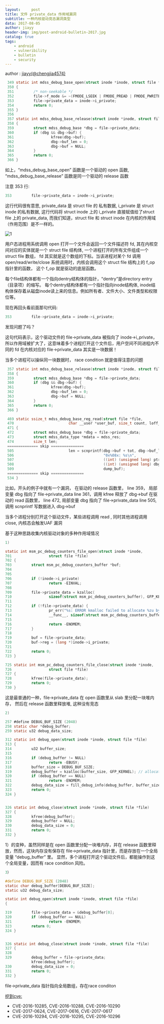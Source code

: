 ```yaml
---
layout:     post
title: 文件 private_data 作用域漏洞
subtitle: 一种内核驱动竞态漏洞类型 
data: 2017-08-05
author: jiayy
header-img: img/post-android-bulletin-2017.jpg
catalog: true
tags:
    - android
    - vulneribility
    - bulletin
    - security
---
```

author : <a href="https://twitter.comengjia4574" target="_blank">jiayy(@chengjia4574)</a>  

```c 
 349 static int mdss_debug_base_open(struct inode *inode, struct file *file)
 350 {
 351         /* non-seekable */
 352         file->f_mode &= ~(FMODE_LSEEK | FMODE_PREAD | FMODE_PWRITE);
 353         file->private_data = inode->i_private; 
 354         return 0;
 355 }
 356
 357 static int mdss_debug_base_release(struct inode *inode, struct file *file)
 358 {
 359         struct mdss_debug_base *dbg = file->private_data;
 360         if (dbg && dbg->buf) {
 361                 kfree(dbg->buf);
 362                 dbg->buf_len = 0;
 363                 dbg->buf = NULL;
 364         }
 365         return 0;
 366 }
```

如上，“mdss_debug_base_open” 函数是一个驱动的 open 函数, “mdss_debug_base_release” 函数是同一个驱动的 release 函数

注意 353 行:

```c 
353         file->private_data = inode->i_private; 
```

这行代码很有意思, private_data 是 struct file 的 私有数据, i_private 是 struct inode 的私有数据, 这行代码将 struct inode 上的 i_private 直接赋值给了struct file 上的 private_data, 而我们知道，struct file 和 struct inode 在内核的作用域（作用范围）是不一样的。


![1](https://www.ibm.com/developerworks/library/l-virtual-filesystem-switch/figure7.gif)


用户态进程用系统调用 open 打开一个文件会返回一个文件描述符 fd, 其在内核空间对应的实体就是一个 struct file 结构体, 一个进程打开的所有文件组成一个 struct file 数组， fd 其实就是这个数组的下标。当该进程对某个 fd 调用 open/read/write/close 系统调用时，内核会调用这个 struct file 结构上的 f_op 指针里的函数， 这个 f_op 就是驱动的底层函数。

每个file结构体都有一个指向dentry结构体的指针，“dentry”是directory entry（目录项）的缩写。
每个dentry结构体都有一个指针指向inode结构体, inode结构体保存着从磁盘inode读上来的信息。例如所有者、文件大小、文件类型和权限位等。


现在再回头看前面那句代码:

```c 
353         file->private_data = inode->i_private; 
```

发现问题了吗？

这句代码表示，这个驱动文件的 file->private_data 被指向了 inode->i_private， 所以作用域被扩大了，这意味着多个进程打开这个文件后，用户空间不同进程内不同的 fd 在内核对应的 file->private_data 其实是一块数据！

当多个进程可以操纵同一块数据时， race condition 就是值得注意的问题 

```c 
 357 static int mdss_debug_base_release(struct inode *inode, struct file *file)
 358 {
 359         struct mdss_debug_base *dbg = file->private_data;
 360         if (dbg && dbg->buf) {
 361                 kfree(dbg->buf);
 362                 dbg->buf_len = 0;
 363                 dbg->buf = NULL;
 364         }
 365         return 0;
 366 }

 469 static ssize_t mdss_debug_base_reg_read(struct file *file,
 470                         char __user *user_buf, size_t count, loff_t *ppos)
 471 {
 472         struct mdss_debug_base *dbg = file->private_data;
 473         struct mdss_data_type *mdata = mdss_res;
 474         size_t len;
 ============== skip ===============
 505                         len = scnprintf(dbg->buf + tot, dbg->buf_len - tot,
 506                                         "0x%08x: %s\n",
 507                                         ((int) (unsigned long) ptr) -
 508                                         ((int) (unsigned long) dbg->base),
 509                                         dump_buf);
 ============== skip ===============
 534 }
```

比如，开头的例子中就有一个漏洞， 在驱动的 release 函数里，
line 359， 局部变量 dbg 指向了 file->private_data
line 361，调用 kfree 释放了 dbg->buf
在驱动的 read 函数里，
line 472, 局部变量 dbg 指向了 file->private_data
line 505, 调用 scnprintf 写数据进入 dbg->buf

当多个进程分别打开这个驱动文件，某些进程调用 read , 同时其他进程调用 close,  内核态会触发UAF 漏洞

基于这种思路收集内核驱动对象的多种作用域情况

```c 
1)

static int msm_pc_debug_counters_file_open(struct inode *inode,
701                 struct file *file)
702 {
703         struct msm_pc_debug_counters_buffer *buf;
704
705
706         if (!inode->i_private)
707                 return -EINVAL;
708
709         file->private_data = kzalloc( 
710                 sizeof(struct msm_pc_debug_counters_buffer), GFP_KERNEL);
711
712         if (!file->private_data) {
713                 pr_err("%s: ERROR kmalloc failed to allocate %zu bytes\n",
714                 __func__, sizeof(struct msm_pc_debug_counters_buffer));
715
716                 return -ENOMEM;
717         }
718
719         buf = file->private_data;
720         buf->reg = (long *)inode->i_private;
721
722         return 0;
723 }

725 static int msm_pc_debug_counters_file_close(struct inode *inode,
726                 struct file *file)
727 {
728         kfree(file->private_data);
729         return 0;
730 }
``` 

这是最普通的一种，file->private_data 在 open 函数里从 slab 里分配一块堆内存， 然后在 release 函数里释放堆, 这种没有竞态

```c 
2)

257 #define DEBUG_BUF_SIZE (2048)
258 static char *debug_buffer;
259 static u32 debug_data_size;

312 static int debug_open(struct inode *inode, struct file *file)
313 {
314         u32 buffer_size;
315
316         if (debug_buffer != NULL)
317                 return -EBUSY;
318         buffer_size = DEBUG_BUF_SIZE;
319         debug_buffer = kzalloc(buffer_size, GFP_KERNEL); // allocate buffer
320         if (debug_buffer == NULL)
321                 return -ENOMEM;
322         debug_data_size = fill_debug_info(debug_buffer, buffer_size);
323         return 0;
324 }


326 static int debug_close(struct inode *inode, struct file *file)
327 {
328         kfree(debug_buffer);
329         debug_buffer = NULL;
330         debug_data_size = 0;
331         return 0;
332 }
``` 

1）的变种，虽然同样是在 open 函数里分配一块堆内存，并在 release 函数里释放，然而，这块内存没有保存在 file->private_data 指针里，而是存放在一个全局变量 “debug_buffer”
里。 显然，多个进程打开这个驱动文件后，都能操作到这个全局变量，因而有 race condition 风险。

```c
3）

#define DEBUG_BUF_SIZE (2048)
static char debug_buffer[DEBUG_BUF_SIZE];
static u32 debug_data_size;

static int debug_open(struct inode *inode, struct file *file)
{

319         file->private_data = &debug_buffer[0];
320         if (debug_buffer == NULL)
321                 return -ENOMEM;
323         return 0;
324 }


326 static int debug_close(struct inode *inode, struct file *file)
327 {
328         
329         debug_buffer = file->private_data;
    	    kfree(debug_buffer);
330         debug_data_size = 0;
331         return 0;
332 }
```

file->private_data 指针指向全局数组，存在race conditon


<a href="https://source.android.com/security/bulletin/2017-05-01" target="_blank">挖到cve:</a>  

* CVE-2016-10285, CVE-2016-10288, CVE-2016-10290
* CVE-2017-0624, CVE-2017-0616, CVE-2017-0617 
* CVE-2016-10294, CVE-2016-10295, CVE-2016-10296
